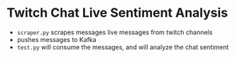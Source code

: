 # Twitch Chat Live Sentiment Analysis

- `scraper.py` scrapes messages live messages from twitch channels
- pushes messages to Kafka
- `test.py` will consume the messages, and will analyze the chat sentiment
